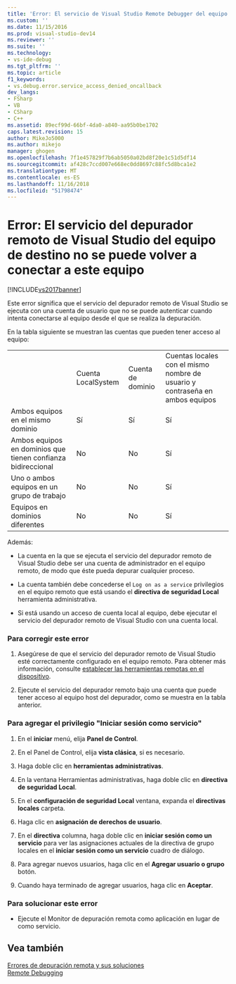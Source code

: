 ```yaml
---
title: 'Error: El servicio de Visual Studio Remote Debugger del equipo de destino no se puede conectar a este equipo | Microsoft Docs'
ms.custom: ''
ms.date: 11/15/2016
ms.prod: visual-studio-dev14
ms.reviewer: ''
ms.suite: ''
ms.technology:
- vs-ide-debug
ms.tgt_pltfrm: ''
ms.topic: article
f1_keywords:
- vs.debug.error.service_access_denied_oncallback
dev_langs:
- FSharp
- VB
- CSharp
- C++
ms.assetid: 89ecf99d-66bf-4da0-a840-aa95b0be1702
caps.latest.revision: 15
author: MikeJo5000
ms.author: mikejo
manager: ghogen
ms.openlocfilehash: 7f1e457829f7b6ab5050a02bd8f20e1c51d5df14
ms.sourcegitcommit: af428c7ccd007e668ec0dd8697c88fc5d8bca1e2
ms.translationtype: MT
ms.contentlocale: es-ES
ms.lasthandoff: 11/16/2018
ms.locfileid: "51798474"
---
```

# <a name="error-the-visual-studio-remote-debugger-service-on-the-target-computer-cannot-connect-back-to-this-computer"></a>Error: El servicio del depurador remoto de Visual Studio del equipo de destino no se puede volver a conectar a este equipo
[!INCLUDE[vs2017banner](../includes/vs2017banner.md)]

Este error significa que el servicio del depurador remoto de Visual Studio se ejecuta con una cuenta de usuario que no se puede autenticar cuando intenta conectarse al equipo desde el que se realiza la depuración.  
  
 En la tabla siguiente se muestran las cuentas que pueden tener acceso al equipo:  
  
|||||  
|-|-|-|-|  
||Cuenta LocalSystem|Cuenta de dominio|Cuentas locales con el mismo nombre de usuario y contraseña en ambos equipos|  
|Ambos equipos en el mismo dominio|Sí|Sí|Sí|  
|Ambos equipos en dominios que tienen confianza bidireccional|No|No|Sí|  
|Uno o ambos equipos en un grupo de trabajo|No|No|Sí|  
|Equipos en dominios diferentes|No|No|Sí|  
  
 Además:  
  
-   La cuenta en la que se ejecuta el servicio del depurador remoto de Visual Studio debe ser una cuenta de administrador en el equipo remoto, de modo que éste pueda depurar cualquier proceso.  
  
-   La cuenta también debe concederse el `Log on as a service` privilegios en el equipo remoto que está usando el **directiva de seguridad Local** herramienta administrativa.  
  
-   Si está usando un acceso de cuenta local al equipo, debe ejecutar el servicio del depurador remoto de Visual Studio con una cuenta local.  
  
### <a name="to-correct-this-error"></a>Para corregir este error  
  
1.  Asegúrese de que el servicio del depurador remoto de Visual Studio esté correctamente configurado en el equipo remoto. Para obtener más información, consulte [establecer las herramientas remotas en el dispositivo](http://msdn.microsoft.com/library/90f45630-0d26-4698-8c1f-63f85a12db9c).  
  
2.  Ejecute el servicio del depurador remoto bajo una cuenta que puede tener acceso al equipo host del depurador, como se muestra en la tabla anterior.  
  
### <a name="to-add-log-on-as-a-service-privilege"></a>Para agregar el privilegio "Iniciar sesión como servicio"  
  
1.  En el **iniciar** menú, elija **Panel de Control**.  
  
2.  En el Panel de Control, elija **vista clásica**, si es necesario.  
  
3.  Haga doble clic en **herramientas administrativas**.  
  
4.  En la ventana Herramientas administrativas, haga doble clic en **directiva de seguridad Local**.  
  
5.  En el **configuración de seguridad Local** ventana, expanda el **directivas locales** carpeta.  
  
6.  Haga clic en **asignación de derechos de usuario**.  
  
7.  En el **directiva** columna, haga doble clic en **iniciar sesión como un servicio** para ver las asignaciones actuales de la directiva de grupo locales en el **iniciar sesión como un servicio** cuadro de diálogo.  
  
8.  Para agregar nuevos usuarios, haga clic en el **Agregar usuario o grupo** botón.  
  
9. Cuando haya terminado de agregar usuarios, haga clic en **Aceptar**.  
  
### <a name="to-work-around-this-error"></a>Para solucionar este error  
  
-   Ejecute el Monitor de depuración remota como aplicación en lugar de como servicio.  
  
## <a name="see-also"></a>Vea también  
 [Errores de depuración remota y sus soluciones](../debugger/remote-debugging-errors-and-troubleshooting.md)   
 [Remote Debugging](../debugger/remote-debugging.md)



